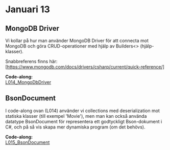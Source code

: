 # Januari 13

## MongoDB Driver

Vi kollar på hur man använder MongoDB Driver för att connecta mot MongoDB och göra CRUD-operationer med hjälp av Builders<> (hjälp-klasser).

Snabbreferens finns här: [https://www.mongodb.com/docs/drivers/csharp/current/quick-reference/]

**Code-along:**  
[L014_MongoDbDriver](https://github.com/everyloop/NET24-Databases/tree/master/Code-along/L014_MongoDbDriver)  

## BsonDocument

I code-along ovan (L014) använder vi collections med deserialization mot statiska klasser (till exempel 'Movie'), men man kan också använda datatype BsonDocument för representera ett godtyckligt Bson-dokument i C#, och på så vis skapa mer dynamiska program (om det behövs).

**Code-along:**  
[L015_BsonDocument](https://github.com/everyloop/NET24-Databases/tree/master/Code-along/L015_BsonDocument)  
